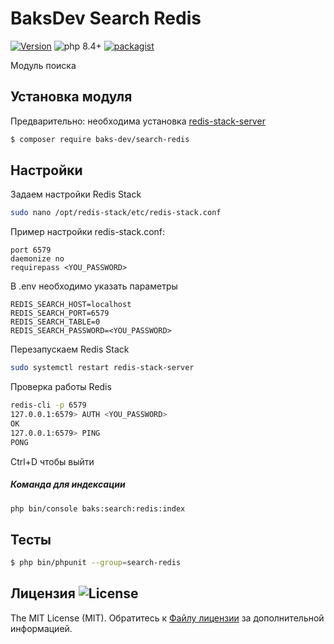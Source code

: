 # BaksDev Search Redis

[![Version](https://img.shields.io/badge/version-7.2.0-blue)](https://github.com/baks-dev/search-redis/releases)
![php 8.4+](https://img.shields.io/badge/php-min%208.4-red.svg)
[![packagist](https://img.shields.io/badge/packagist-green)](https://packagist.org/packages/baks-dev/search-redis)

Модуль поиска

## Установка модуля

Предварительно: необходима установка [redis-stack-server](REDIS.md)

``` bash
$ composer require baks-dev/search-redis
```

## Настройки

Задаем настройки Redis Stack

``` bash
sudo nano /opt/redis-stack/etc/redis-stack.conf
```

Пример настройки redis-stack.conf:

``` redis
port 6579
daemonize no
requirepass <YOU_PASSWORD>
```

В .env необходимо указать параметры

``` dotenv
REDIS_SEARCH_HOST=localhost
REDIS_SEARCH_PORT=6579
REDIS_SEARCH_TABLE=0
REDIS_SEARCH_PASSWORD=<YOU_PASSWORD>
```

Перезапускаем Redis Stack

``` bash
sudo systemctl restart redis-stack-server
```

Проверка работы Redis

```bash
redis-cli -p 6579
127.0.0.1:6579> AUTH <YOU_PASSWORD>
OK
127.0.0.1:6579> PING
PONG
```

Ctrl+D чтобы выйти

##### Команда для индексации

``` bash
php bin/console baks:search:redis:index
```

## Тесты

``` bash
$ php bin/phpunit --group=search-redis
```

## Лицензия ![License](https://img.shields.io/badge/MIT-green)

The MIT License (MIT). Обратитесь к [Файлу лицензии](LICENSE.md) за дополнительной информацией.
